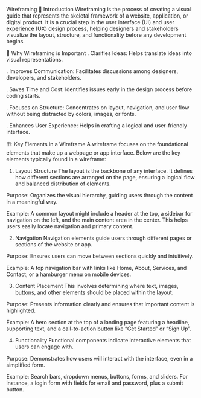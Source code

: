 Wireframing
📄 Introduction
Wireframing is the process of creating a visual guide that represents the skeletal framework of a website, application, or digital product. It is a crucial step in the user interface (UI) and user experience (UX) design process, helping designers and stakeholders visualize the layout, structure, and functionality before any development begins.

🎯 Why Wireframing is Important
. Clarifies Ideas: Helps translate ideas into visual representations.

. Improves Communication: Facilitates discussions among designers, developers, and stakeholders.

. Saves Time and Cost: Identifies issues early in the design process before coding starts.

. Focuses on Structure: Concentrates on layout, navigation, and user flow without being distracted by colors, images, or fonts.

. Enhances User Experience: Helps in crafting a logical and user-friendly interface.

🏗️ Key Elements in a Wireframe
A wireframe focuses on the foundational elements that make up a webpage or app interface. Below are the key elements typically found in a wireframe:

1. Layout Structure
The layout is the backbone of any interface. It defines how different sections are arranged on the page, ensuring a logical flow and balanced distribution of elements.

Purpose: Organizes the visual hierarchy, guiding users through the content in a meaningful way.

Example: A common layout might include a header at the top, a sidebar for navigation on the left, and the main content area in the center. This helps users easily locate navigation and primary content.

2. Navigation
Navigation elements guide users through different pages or sections of the website or app.

Purpose: Ensures users can move between sections quickly and intuitively.

Example: A top navigation bar with links like Home, About, Services, and Contact, or a hamburger menu on mobile devices.

3. Content Placement
This involves determining where text, images, buttons, and other elements should be placed within the layout.

Purpose: Presents information clearly and ensures that important content is highlighted.

Example: A hero section at the top of a landing page featuring a headline, supporting text, and a call-to-action button like “Get Started” or “Sign Up”.

4. Functionality
Functional components indicate interactive elements that users can engage with.

Purpose: Demonstrates how users will interact with the interface, even in a simplified form.

Example: Search bars, dropdown menus, buttons, forms, and sliders. For instance, a login form with fields for email and password, plus a submit button.
